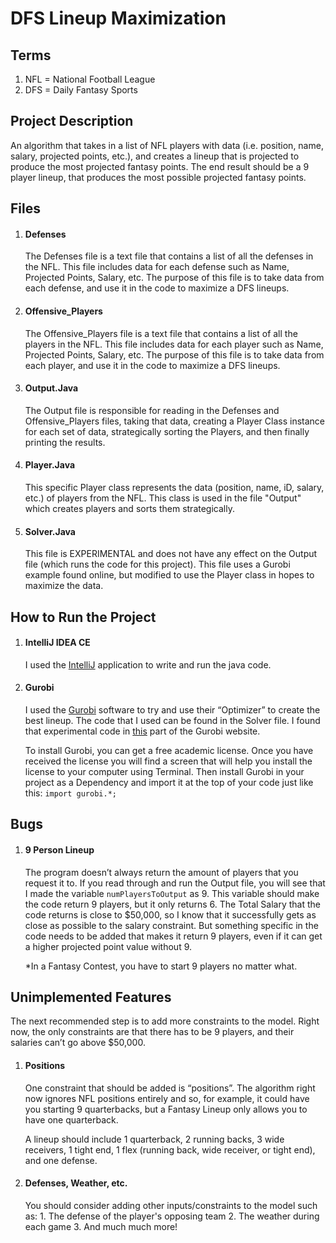 # DFS Lineup Maximization

## Terms

1. NFL = National Football League
2. DFS = Daily Fantasy Sports

## Project Description

An algorithm that takes in a list of NFL players with data (i.e. position, name, salary, projected points, etc.), and         creates a lineup that is projected to produce the most projected fantasy points. The end result should be a 9 player           lineup, that produces the most possible projected fantasy points.

## Files

1. #### Defenses

    The Defenses file is a text file that contains a list of all the defenses in the NFL. This file includes data for each         defense such as Name, Projected Points, Salary, etc. The purpose of this file is to take data from each defense, and           use it in the code to maximize a DFS lineups. 

2. #### Offensive_Players

    The Offensive_Players file is a text file that contains a list of all the players in the NFL. This file includes data for     each player such as Name, Projected Points, Salary, etc. The purpose of this file is to take data from each player, and       use it in the code to maximize a DFS lineups.

3. #### Output.Java

    The Output file is responsible for reading in the Defenses and Offensive_Players files, taking that data, creating a           Player Class instance for each set of data, strategically sorting the Players, and then finally printing the results.

4. #### Player.Java

    This specific Player class represents the data (position, name, iD, salary, etc.) of players from the NFL.
    This class is used in the file "Output" which creates players and sorts them strategically.  

5. #### Solver.Java

    This file is EXPERIMENTAL and does not have any effect on the Output file (which runs the code for this project).
    This file uses a Gurobi example found online, but modified to use the Player class in hopes to maximize the data.

## How to Run the Project

1. #### IntelliJ IDEA CE

    I used the [IntelliJ](https://www.google.com) application to write and run the java code.

2. #### Gurobi

   I used the [Gurobi](http://www.gurobi.com/) software to try and use their “Optimizer” to create the best lineup. The code      that I used can be found in the Solver file. I found that experimental code in [this](http://www.gurobi.com/documentation/)    part of the Gurobi website. 
   
   To install Gurobi, you can get a free academic license. Once you have received the license you will find a screen that will    help you install the license to your computer using Terminal. Then install Gurobi in your project as a Dependency and          import it at the top of your code just like this: `import gurobi.*;`

## Bugs

1. #### 9 Person Lineup

    The program doesn’t always return the amount of players that you request it to. If you read through and run the Output         file, you will see that I made the variable `numPlayersToOutput` as 9. This variable should make the code return 9             players, but it only returns 6. The Total Salary that the code returns is close to $50,000, so I know that it successfully     gets as close as possible to the salary constraint. But something specific in the code needs to be added that makes it         return 9 players, even if it can get a higher projected point value without 9. 
    
    *In a Fantasy Contest, you have to start 9 players no matter what.

## Unimplemented Features

The next recommended step is to add more constraints to the model. Right now, the only constraints are that there has to be 9 players, and their salaries can’t go above $50,000.

1. #### Positions

    One constraint that should be added is “positions”. The algorithm right now ignores NFL positions entirely and so, for         example, it could have you starting 9 quarterbacks, but a Fantasy Lineup only allows you to have one quarterback. 
     
    A lineup should include 1 quarterback, 2 running backs, 3 wide receivers, 1 tight end, 1 flex (running back, wide             receiver, or tight end), and one defense. 

2. #### Defenses, Weather, etc.

   You should consider adding other inputs/constraints to the model such as:
         1. The defense of the player's opposing team
         2. The weather during each game
         3. And much much more!
